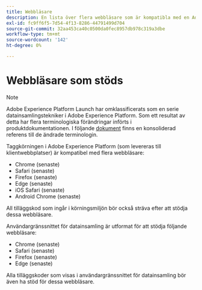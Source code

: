 ```yaml
---
title: Webbläsare
description: En lista över flera webbläsare som är kompatibla med en Adobe Experience Platform-tagg.
exl-id: fc9ff6f5-7d54-4f13-8286-44791499d704
source-git-commit: 32aa453ca40c0500da0fec8957db978c319a3dbe
workflow-type: tm+mt
source-wordcount: '142'
ht-degree: 0%

---
```


# Webbläsare som stöds

>[!NOTE]
>
>Adobe Experience Platform Launch har omklassificerats som en serie datainsamlingstekniker i Adobe Experience Platform. Som ett resultat av detta har flera terminologiska förändringar införts i produktdokumentationen. I följande [dokument](../term-updates.md) finns en konsoliderad referens till de ändrade terminologin.

Taggkörningen i Adobe Experience Platform (som levereras till klientwebbplatser) är kompatibel med flera webbläsare:

- Chrome (senaste)
- Safari (senaste)
- Firefox (senaste)
- Edge (senaste)
- iOS Safari (senaste)
- Android Chrome (senaste)

All tilläggskod som ingår i körningsmiljön bör också sträva efter att stödja dessa webbläsare.

Användargränssnittet för datainsamling är utformat för att stödja följande webbläsare:

- Chrome (senaste)
- Safari (senaste)
- Firefox (senaste)
- Edge (senaste)

Alla tilläggskoder som visas i användargränssnittet för datainsamling bör även ha stöd för dessa webbläsare.
